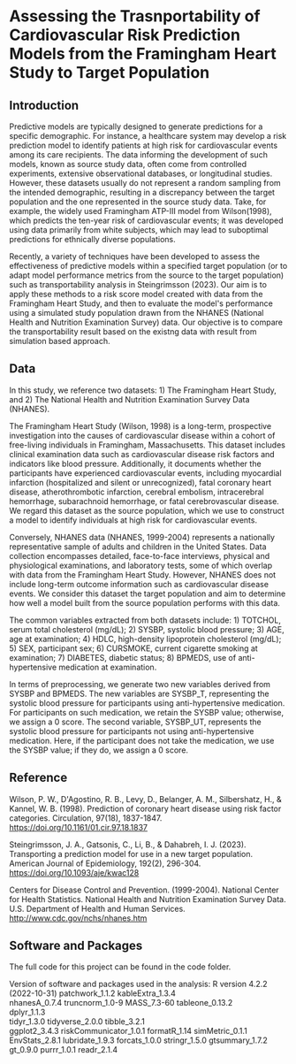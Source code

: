 # Assessing the Trasnportability of Cardiovascular Risk Prediction Models from the Framingham Heart Study to Target Population

## Introduction

Predictive models are typically designed to generate predictions for a specific demographic. For instance, a healthcare system may develop a risk prediction model to identify patients at high risk for cardiovascular events among its care recipients. The data informing the development of such models, known as source study data, often come from controlled experiments, extensive observational databases, or longitudinal studies. However, these datasets usually do not represent a random sampling from the intended demographic, resulting in a discrepancy between the target population and the one represented in the source study data. Take, for example, the widely used Framingham ATP-III model from Wilson(1998), which predicts the ten-year risk of cardiovascular events; it was developed using data primarily from white subjects, which may lead to suboptimal predictions for ethnically diverse populations.

Recently, a variety of techniques have been developed to assess the effectiveness of predictive models within a specified target population (or to adapt model performance metrics from the source to the target population) such as transportability analysis in Steingrimsson (2023). Our aim is to apply these methods to a risk score model created with data from the Framingham Heart Study, and then to evaluate the model's performance using a simulated study population drawn from the NHANES (National Health and Nutrition Examination Survey) data. Our objective is to compare the transportability result based on the existng data with result from simulation based approach.

## Data

In this study, we reference two datasets: 1) The Framingham Heart Study, and 2) The National Health and Nutrition Examination Survey Data (NHANES).

The Framingham Heart Study (Wilson, 1998) is a long-term, prospective investigation into the causes of cardiovascular disease within a cohort of free-living individuals in Framingham, Massachusetts. This dataset includes clinical examination data such as cardiovascular disease risk factors and indicators like blood pressure. Additionally, it documents whether the participants have experienced cardiovascular events, including myocardial infarction (hospitalized and silent or unrecognized), fatal coronary heart disease, atherothrombotic infarction, cerebral embolism, intracerebral hemorrhage, subarachnoid hemorrhage, or fatal cerebrovascular disease. We regard this dataset as the source population, which we use to construct a model to identify individuals at high risk for cardiovascular events.

Conversely, NHANES data (NHANES, 1999-2004) represents a nationally representative sample of adults and children in the United States. Data collection encompasses detailed, face-to-face interviews, physical and physiological examinations, and laboratory tests, some of which overlap with data from the Framingham Heart Study. However, NHANES does not include long-term outcome information such as cardiovascular disease events. We consider this dataset the target population and aim to determine how well a model built from the source population performs with this data.

The common variables extracted from both datasets include: 1) TOTCHOL, serum total cholesterol (mg/dL); 2) SYSBP, systolic blood pressure; 3) AGE, age at examination; 4) HDLC, high-density lipoprotein cholesterol (mg/dL); 5) SEX, participant sex; 6) CURSMOKE, current cigarette smoking at examination; 7) DIABETES, diabetic status; 8) BPMEDS, use of anti-hypertensive medication at examination.

In terms of preprocessing, we generate two new variables derived from SYSBP and BPMEDS. The new variables are SYSBP_T, representing the systolic blood pressure for participants using anti-hypertensive medication. For participants on such medication, we retain the SYSBP value; otherwise, we assign a 0 score. The second variable, SYSBP_UT, represents the systolic blood pressure for participants not using anti-hypertensive medication. Here, if the participant does not take the medication, we use the SYSBP value; if they do, we assign a 0 score.

## Reference 

Wilson, P. W., D'Agostino, R. B., Levy, D., Belanger, A. M., Silbershatz, H., & Kannel, W. B. (1998). Prediction of coronary heart disease using risk factor categories. Circulation, 97(18), 1837-1847. https://doi.org/10.1161/01.cir.97.18.1837

Steingrimsson, J. A., Gatsonis, C., Li, B., & Dahabreh, I. J. (2023). Transporting a prediction model for use in a new target population. American Journal of Epidemiology, 192(2), 296-304. https://doi.org/10.1093/aje/kwac128

Centers for Disease Control and Prevention. (1999-2004). National Center for Health Statistics. National Health and Nutrition Examination Survey Data. U.S. Department of Health and Human Services. http://www.cdc.gov/nchs/nhanes.htm

## Software and Packages

The full code for this project can be found in the code folder.

Version of software and packages used in the analysis:
R version 4.2.2 (2022-10-31) 
patchwork_1.1.2
kableExtra_1.3.4      
nhanesA_0.7.4
truncnorm_1.0-9
MASS_7.3-60
tableone_0.13.2       
dplyr_1.1.3   
tidyr_1.3.0
tidyverse_2.0.0
tibble_3.2.1  
ggplot2_3.4.3
riskCommunicator_1.0.1 formatR_1.14 
simMetric_0.1.1
EnvStats_2.8.1 
lubridate_1.9.3
forcats_1.0.0
stringr_1.5.0
gtsummary_1.7.2
gt_0.9.0
purrr_1.0.1
readr_2.1.4

